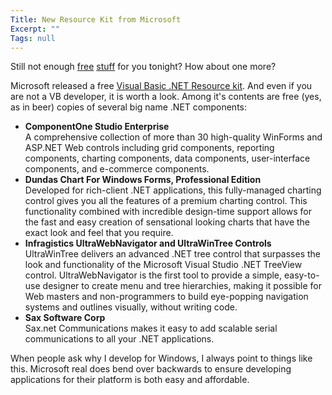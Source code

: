 ```yaml
---
Title: New Resource Kit from Microsoft
Excerpt: ""
Tags: null
---
```

<p>Still not enough <a href="http://weblogs.asp.net/mlafleur/posts/34587.aspx" target=_blank>free</a> <a href="http://weblogs.asp.net/mlafleur/posts/34590.aspx" target=_blank>stuff</a> for you tonight? How about one more?</p>
<p>Microsoft released a free <a href="http://msdn.microsoft.com/vbasic/vbrkit/default.aspx" target=_blank>Visual Basic .NET Resource kit</a>. And even if you are not a VB developer, it is worth a look. Among it's contents are free (yes, as in beer) copies of several big name .NET components:</p>
<ul>
<li><b>ComponentOne Studio Enterprise<br /></b>A comprehensive collection of more than 30 high-quality WinForms and ASP.NET Web controls including grid components, reporting components, charting components, data components, user-interface components, and e-commerce components. </li>
<li><b>Dundas Chart For Windows Forms, Professional Edition<br /></b>Developed for rich-client .NET applications, this fully-managed charting control gives you all the features of a premium charting control. This functionality combined with incredible design-time support allows for the fast and easy creation of sensational looking charts that have the exact look and feel that you require. </li>
<li><b>Infragistics UltraWebNavigator and UltraWinTree Controls<br /></b>UltraWinTree delivers an advanced .NET tree control that surpasses the look and functionality of the Microsoft Visual Studio .NET TreeView control. UltraWebNavigator is the first tool to provide a simple, easy-to-use designer to create menu and tree hierarchies, making it possible for Web masters and non-programmers to build eye-popping navigation systems and outlines visually, without writing code. </li>
<li><b>Sax Software Corp<br /></b>Sax.net Communications makes it easy to add scalable serial communications to all your .NET applications. </li></ul>
<p>When people ask why I develop for Windows, I always point to things like this. Microsoft real does bend over backwards to ensure developing applications for their platform is both easy and affordable. </p>